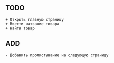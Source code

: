## TODO
    + Открыть главную страницу
    + Ввести название товара
    + Найти товар


## ADD
    - Добавить пролистывание на следующую страницу